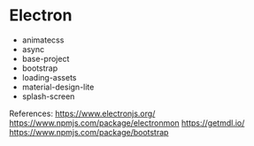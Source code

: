 # Electron

- animatecss
- async
- base-project
- bootstrap
- loading-assets
- material-design-lite
- splash-screen

References:
https://www.electronjs.org/
https://www.npmjs.com/package/electronmon
https://getmdl.io/
https://www.npmjs.com/package/bootstrap
